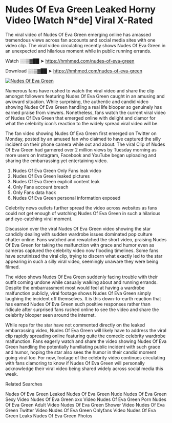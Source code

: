 ﻿# Nudes Of Eva Green Leaked Horny Video [Watch N*de] Viral X-Rated

The viral video of ﻿Nudes Of Eva Green emerging online has amassed tremendous views across fan accounts and social media sites with one video clip. The viral video circulating recently shows ﻿Nudes Of Eva Green in an unexpected and hilarious moment while in public running errands. 

Watch ░░▒▓██ ➤ https://hmhmed.com/nudes-of-eva-green

Download ░░▒▓██ ➤ https://hmhmed.com/nudes-of-eva-green

[![Nudes Of Eva Green](https://i.imgur.com/dJHk4Zq.gif)](https://hmhmed.com/nudes-of-eva-green)

Numerous fans have rushed to watch the viral video and share the clip amongst followers featuring ﻿Nudes Of Eva Green caught in an amusing and awkward situation. While surprising, the authentic and candid video showing ﻿Nudes Of Eva Green handling a real life blooper so genuinely has earned praise from viewers. Nonetheless, fans watch the current viral video of ﻿Nudes Of Eva Green that emerged online with delight and clamor for what the celebrity icon’s reaction to the widely spread viral video will be.

The fan video showing ﻿Nudes Of Eva Green first emerged on Twitter on Monday, posted by an amused fan who claimed to have captured the silly incident on their phone camera while out and about. The viral Clip of ﻿Nudes Of Eva Green had garnered over 2 million views by Tuesday morning as more users on Instagram, Facebook and YouTube began uploading and sharing the embarrassing yet entertaining video. 

1. ﻿Nudes Of Eva Green Only Fans leak video
2. ﻿Nudes Of Eva Green leaked pictures
3. ﻿Nudes Of Eva Green explicit content leak
4. Only Fans account breach
5. Only Fans data hack
6. ﻿Nudes Of Eva Green personal information exposed

Celebrity news outlets further spread the video across websites as fans could not get enough of watching ﻿Nudes Of Eva Green in such a hilarious and eye-catching viral moment. 

Discussion over the viral ﻿Nudes Of Eva Green video showing the star candidly dealing with sudden wardrobe issues dominated pop culture chatter online. Fans watched and rewatched the short video, praising ﻿Nudes Of Eva Green for taking the malfunction with grace and humor even as cameras captured the celebrity video now flooding timelines. Some fans have scrutinized the viral clip, trying to discern what exactly led to the star appearing in such a silly viral video, seemingly unaware they were being filmed.

The video shows ﻿Nudes Of Eva Green suddenly facing trouble with their outfit coming undone while casually walking about and running errands. Despite the embarrassment most would feel at having a wardrobe malfunction publicly, viral footage shows ﻿Nudes Of Eva Green simply laughing the incident off themselves. It is this down-to-earth reaction that has earned ﻿Nudes Of Eva Green such positive responses rather than ridicule after surprised fans rushed online to see the video and share the celebrity blooper seen around the internet.  

While reps for the star have not commented directly on the leaked embarrassing video, ﻿Nudes Of Eva Green will likely have to address the viral clip rapidly spreading online featuring quite the comedic celebrity wardrobe malfunction. Fans eagerly watch and share the video showing ﻿Nudes Of Eva Green handling the potentially humiliating public incident with such grace and humor, hoping the star also sees the humor in their candid moment going viral too. For now, footage of the celebrity video continues circulating with fans clamoring to know if ﻿Nudes Of Eva Green will personally acknowledge their viral video being shared widely across social media this week.

Related Searches

﻿Nudes Of Eva Green Leaked
﻿Nudes Of Eva Green Nude
﻿Nudes Of Eva Green Sexy Video
﻿Nudes Of Eva Green xxx Video
﻿Nudes Of Eva Green Porn
﻿Nudes Of Eva Green Adult Video
﻿Nudes Of Eva Green Shower Video
﻿Nudes Of Eva Green Twitter Video
﻿Nudes Of Eva Green Onlyfans Video
﻿Nudes Of Eva Green Leaks
﻿Nudes Of Eva Green Photos